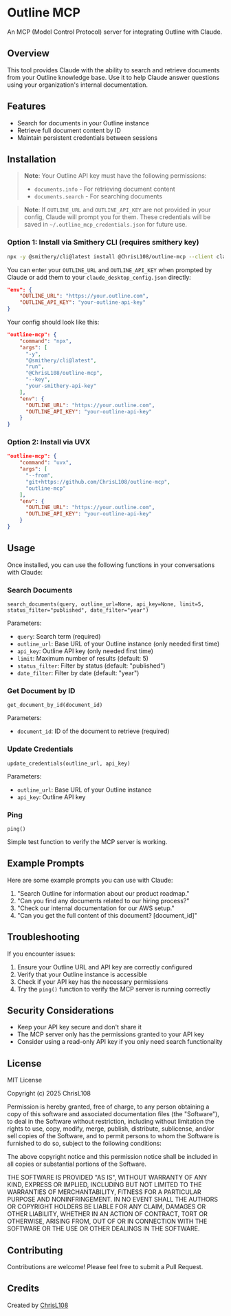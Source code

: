 # Outline MCP

An MCP (Model Control Protocol) server for integrating Outline with Claude.

## Overview

This tool provides Claude with the ability to search and retrieve documents from your Outline knowledge base. Use it to help Claude answer questions using your organization's internal documentation.

## Features

- Search for documents in your Outline instance
- Retrieve full document content by ID
- Maintain persistent credentials between sessions

## Installation

> **Note**: Your Outline API key must have the following permissions:
> - `documents.info` - For retrieving document content
> - `documents.search` - For searching documents

> **Note**: If `OUTLINE_URL` and `OUTLINE_API_KEY` are not provided in your config, Claude will prompt you for them. These credentials will be saved in `~/.outline_mcp_credentials.json` for future use.

### Option 1: Install via Smithery CLI (requires smithery key)

```bash
npx -y @smithery/cli@latest install @ChrisL108/outline-mcp --client claude --key your-smithery-api-key
```

You can enter your `OUTLINE_URL` and `OUTLINE_API_KEY` when prompted by Claude or add them to your `claude_desktop_config.json` directly:

```json
"env": {
    "OUTLINE_URL": "https://your.outline.com",
    "OUTLINE_API_KEY": "your-outline-api-key"
}
```

Your config should look like this:

```json
"outline-mcp": {
    "command": "npx",
    "args": [
      "-y",
      "@smithery/cli@latest",
      "run",
      "@ChrisL108/outline-mcp",
      "--key",
      "your-smithery-api-key"
    ],
    "env": {
      "OUTLINE_URL": "https://your.outline.com",
      "OUTLINE_API_KEY": "your-outline-api-key"
    }
}
```

### Option 2: Install via UVX

```json
"outline-mcp": {
    "command": "uvx",
    "args": [
      "--from",
      "git+https://github.com/ChrisL108/outline-mcp",
      "outline-mcp"
    ],
    "env": {
      "OUTLINE_URL": "https://your.outline.com",
      "OUTLINE_API_KEY": "your-outline-api-key"
    }
}
```

## Usage

Once installed, you can use the following functions in your conversations with Claude:

### Search Documents

```
search_documents(query, outline_url=None, api_key=None, limit=5, status_filter="published", date_filter="year")
```

Parameters:
- `query`: Search term (required)
- `outline_url`: Base URL of your Outline instance (only needed first time)
- `api_key`: Outline API key (only needed first time)
- `limit`: Maximum number of results (default: 5)
- `status_filter`: Filter by status (default: "published")
- `date_filter`: Filter by date (default: "year")

### Get Document by ID

```
get_document_by_id(document_id)
```

Parameters:
- `document_id`: ID of the document to retrieve (required)

### Update Credentials

```
update_credentials(outline_url, api_key)
```

Parameters:
- `outline_url`: Base URL of your Outline instance
- `api_key`: Outline API key

### Ping

```
ping()
```

Simple test function to verify the MCP server is working.

## Example Prompts

Here are some example prompts you can use with Claude:

1. "Search Outline for information about our product roadmap."
2. "Can you find any documents related to our hiring process?"
3. "Check our internal documentation for our AWS setup."
4. "Can you get the full content of this document? [document_id]"

## Troubleshooting

If you encounter issues:

1. Ensure your Outline URL and API key are correctly configured
2. Verify that your Outline instance is accessible
3. Check if your API key has the necessary permissions
4. Try the `ping()` function to verify the MCP server is running correctly

## Security Considerations

- Keep your API key secure and don't share it
- The MCP server only has the permissions granted to your API key
- Consider using a read-only API key if you only need search functionality

## License

MIT License

Copyright (c) 2025 ChrisL108

Permission is hereby granted, free of charge, to any person obtaining a copy
of this software and associated documentation files (the "Software"), to deal
in the Software without restriction, including without limitation the rights
to use, copy, modify, merge, publish, distribute, sublicense, and/or sell
copies of the Software, and to permit persons to whom the Software is
furnished to do so, subject to the following conditions:

The above copyright notice and this permission notice shall be included in all
copies or substantial portions of the Software.

THE SOFTWARE IS PROVIDED "AS IS", WITHOUT WARRANTY OF ANY KIND, EXPRESS OR
IMPLIED, INCLUDING BUT NOT LIMITED TO THE WARRANTIES OF MERCHANTABILITY,
FITNESS FOR A PARTICULAR PURPOSE AND NONINFRINGEMENT. IN NO EVENT SHALL THE
AUTHORS OR COPYRIGHT HOLDERS BE LIABLE FOR ANY CLAIM, DAMAGES OR OTHER
LIABILITY, WHETHER IN AN ACTION OF CONTRACT, TORT OR OTHERWISE, ARISING FROM,
OUT OF OR IN CONNECTION WITH THE SOFTWARE OR THE USE OR OTHER DEALINGS IN THE
SOFTWARE.

## Contributing

Contributions are welcome! Please feel free to submit a Pull Request.

## Credits

Created by [ChrisL108](https://github.com/ChrisL108)